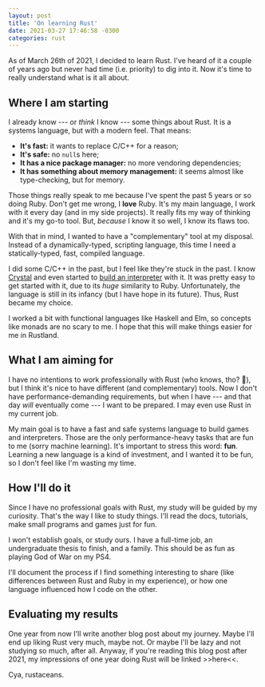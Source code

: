 ```yaml
---
layout: post
title: 'On learning Rust'
date: 2021-03-27 17:46:58 -0300
categories: rust
---
```


As of March 26th of 2021, I decided to learn Rust. I've heard of it a couple of years ago but never
had time (i.e. priority) to dig into it. Now it's time to really understand what is it all about.

## Where I am starting

I already know --- or _think_ I know --- some things about Rust. It is a systems language, but with a
modern feel. That means:

- **It's fast:** it wants to replace C/C++ for a reason;
- **It's safe:** no `null`s here;
- **It has a nice package manager:** no more vendoring dependencies;
- **It has something about memory management:** it seems almost like type-checking, but for memory.

Those things really speak to me because I've spent the past 5 years or so doing Ruby. Don't get me
wrong, I **love** Ruby. It's my main language, I work with it every day (and in my side projects). It
really fits my way of thinking and it's my go-to tool. But, _because_ I know it so well, I know its
flaws too.

With that in mind, I wanted to have a "complementary" tool at my disposal. Instead of a
dynamically-typed, scripting language, this time I need a statically-typed, fast, compiled language.

I did some C/C++ in the past, but I feel like they're stuck in the past. I know [Crystal][crystal]
and even started to [build an interpreter][lit] with it. It was pretty easy to get started with it,
due to its _huge_ similarity to Ruby. Unfortunately, the language is still in its infancy (but I have
hope in its future). Thus, Rust became my choice.

I worked a bit with functional languages like Haskell and Elm, so concepts like monads are no scary
to me. I hope that this will make things easier for me in Rustland.

## What I am aiming for

I have no intentions to work professionally with Rust (who knows, tho? 🤷), but I think it's nice to
have different (and complementary) tools. Now I don't have performance-demanding requirements, but
when I have --- and that day _will_ eventually come --- I want to be prepared. I may even use Rust in
my current job.

My main goal is to have a fast and safe systems language to build games and interpreters. Those are
the only performance-heavy tasks that are fun to me (sorry machine learning). It's important to
stress this word: **fun**. Learning a new language is a kind of investment, and I wanted it to be
fun, so I don't feel like I'm wasting my time.

## How I'll do it

Since I have no professional goals with Rust, my study will be guided by my curiosity. That's the
way I like to study things. I'll read the docs, tutorials, make small programs and games just for
fun.

I won't establish goals, or study ours. I have a full-time job, an undergraduate thesis to finish,
and a family. This should be as fun as playing God of War on my PS4.

I'll document the process if I find something interesting to share (like differences between Rust
and Ruby in my experience), or how one language influenced how I code on the other.

## Evaluating my results

One year from now I'll write another blog post about my journey. Maybe I'll end up liking Rust very
much, maybe not. Or maybe I'll be lazy and not studying so much, after all. Anyway, if you're reading
this blog post after 2021, my impressions of one year doing Rust will be linked >>here<<.

Cya, rustaceans.

[crystal]: https://crystal-lang.org/
[lit]: https://github.com/lit-lang/lit
